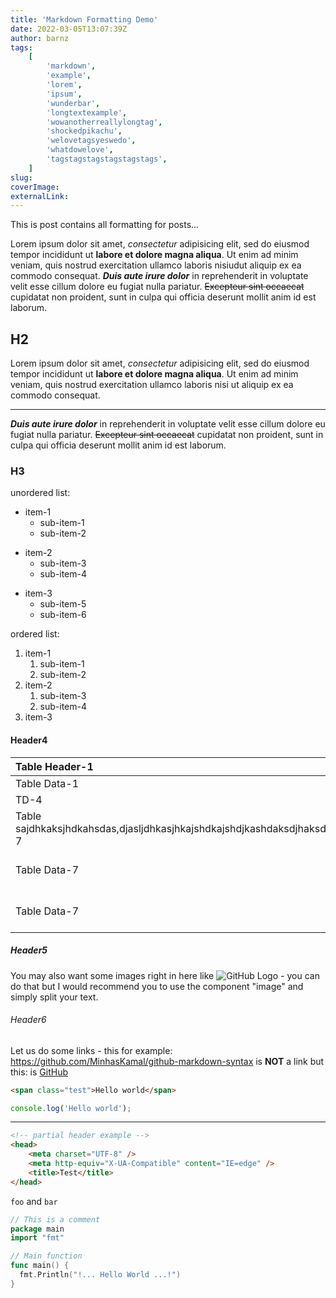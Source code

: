```yaml
---
title: 'Markdown Formatting Demo'
date: 2022-03-05T13:07:39Z
author: barnz
tags:
    [
        'markdown',
        'example',
        'lorem',
        'ipsum',
        'wunderbar',
        'longtextexample',
        'wowanotherreallylongtag',
        'shockedpikachu',
        'welovetagsyeswedo',
        'whatdowelove',
        'tagstagstagstagstagstags',
    ]
slug:
coverImage:
externalLink:
---
```


This is post contains all formatting for posts...

<!--more-->

Lorem ipsum dolor sit amet, _consectetur_ adipisicing elit, sed do eiusmod
tempor incididunt ut **labore et dolore magna aliqua**. Ut enim ad minim veniam,
quis nostrud exercitation ullamco laboris nisiudut aliquip ex ea commodo
consequat. **_Duis aute irure dolor_** in reprehenderit in voluptate velit esse
cillum dolore eu fugiat nulla pariatur. ~~Excepteur sint occaecat~~ cupidatat non
proident, sunt in culpa qui officia deserunt mollit anim id est laborum.

## H2

Lorem ipsum dolor sit amet, _consectetur_ adipisicing elit, sed do eiusmod
tempor incididunt ut **labore et dolore magna aliqua**. Ut enim ad minim veniam,
quis nostrud exercitation ullamco laboris nisi ut aliquip ex ea commodo
consequat.

---

**_Duis aute irure dolor_** in reprehenderit in voluptate velit esse
cillum dolore eu fugiat nulla pariatur. ~~Excepteur sint occaecat~~ cupidatat non
proident, sunt in culpa qui officia deserunt mollit anim id est laborum.

### H3

unordered list:

-   item-1
    -   sub-item-1
    -   sub-item-2

*   item-2
    -   sub-item-3
    -   sub-item-4

-   item-3
    -   sub-item-5
    -   sub-item-6

ordered list:

1. item-1
    1. sub-item-1
    2. sub-item-2
2. item-2
    1. sub-item-3
    2. sub-item-4
3. item-3

#### Header4

| Table Header-1                                                                              |        Table Header-2         |              Table Header-3 |
| :------------------------------------------------------------------------------------------ | :---------------------------: | --------------------------: |
| Table Data-1                                                                                |         Table Data-2          |                Table Data-3 |
| TD-4                                                                                        |             TD-5              |                        TD-6 |
| Table sajdhkaksjhdkahsdas,djasljdhkasjhkajshdkajshdjkashdaksdjhaksdhaksjdhaksdhaksjdhData-7 |         Table Data-8          |                Table Data-9 |
| Table Data-7                                                                                | Table Dataskdhajkshdkjhasda-8 |                Table Data-9 |
| Table Data-7                                                                                |         Table Data-8          | Table Dataasdasdasdasdasd-9 |

##### Header5

You may also want some images right in here like ![GitHub Logo](https://cloud.githubusercontent.com/assets/5456665/13322882/e74f6626-dc00-11e5-921d-f6d024a01eaa.png 'GitHub') - you can do that but I would recommend you to use the component "image" and simply split your text.

###### Header6

Let us do some links - this for example: https://github.com/MinhasKamal/github-markdown-syntax is **NOT** a link but this: is [GitHub](https://github.com/MinhasKamal/github-markdown-syntax)

```html {linenos=table,linenostart=1}
<span class="test">Hello world</span>
```

```js {linenos=table,linenostart=1}
console.log('Hello world');
```

---

```html {linenos=table,hl_lines=["2-4"],linenostart=1}
<!-- partial header example -->
<head>
    <meta charset="UTF-8" />
    <meta http-equiv="X-UA-Compatible" content="IE=edge" />
    <title>Test</title>
</head>
```

`foo` and `bar`

```go {linenos=table,hl_lines=[3, 7],linenostart=1}
// This is a comment
package main
import "fmt"

// Main function
func main() {
  fmt.Println("!... Hello World ...!")
}
```

